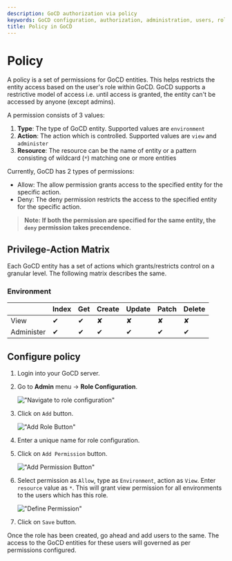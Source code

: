 ```yaml
---
description: GoCD authorization via policy
keywords: GoCD configuration, authorization, administration, users, roles, role-based security, security, security configuration, user permissions, GoCD administration, role-based access control, rbac
title: Policy in GoCD
---
```


# Policy

A policy is a set of permissions for GoCD entities. This helps restricts the entity access based on the user's role within GoCD. GoCD supports a restrictive model of access i.e. until access is granted, the entity can't be accessed by anyone (except admins).

A permission consists of 3 values:

 1. __Type__: The type of GoCD entity. Supported values are `environment`
 2. __Action__: The action which is controlled. Supported values are `view` and `administer`
 3. __Resource__: The resource can be the name of entity or a pattern consisting of wildcard (`*`) matching one or more entities
   
Currently, GoCD has 2 types of permissions:

 - Allow: The allow permission grants access to the specified entity for the specific action.
 - Deny: The deny permission restricts the access to the specified entity for the specific action. 
 
 > __Note: If both the permission are specified for the same entity, the `deny` permission takes precendence.__
 
 
## Privilege-Action Matrix

Each GoCD entity has a set of actions which grants/restricts control on a granular level. The following matrix describes the same.

### Environment

|            | Index    | Get      | Create   | Update   | Patch    | Delete   |
| ---------- | -------- | -------- | -------- | -------  | -------- | -------- |
| View       | &#x2714; | &#x2714; | &#x2718; | &#x2718; | &#x2718; | &#x2718; |
| Administer | &#x2714; | &#x2714; | &#x2714; | &#x2714; | &#x2714; | &#x2714; |


## Configure policy

1. Login into your GoCD server.

2. Go to **Admin** menu &rarr; **Role Configuration**.

    !["Navigate to role configuration"][1]

3. Click on `Add` button.

    !["Add Role Button"][2]

4. Enter a unique name for role configuration.

5. Click on `Add Permission` button.

    !["Add Permission Button"][3] 

6. Select permission as `Allow`, type as `Environment`, action as `View`. Enter `resource` value as `*`. This will grant view permission for all environments to the users which has this role.

    !["Define Permission"][4]
    
7. Click on `Save` button.

Once the role has been created, go ahead and add users to the same. The access to the GoCD entities for these users will governed as per permissions configured.


[1]: ../images/configuration/policy/1_navigate_to_role_configuration.png
[2]: ../images/configuration/policy/2_click_on_add.png
[3]: ../images/configuration/policy/3_click_on_add_permission.png
[4]: ../images/configuration/policy/4_define_permission.png
